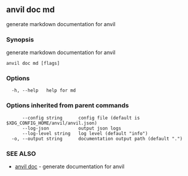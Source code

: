 ## anvil doc md

generate markdown documentation for anvil

### Synopsis

generate markdown documentation for anvil

```
anvil doc md [flags]
```

### Options

```
  -h, --help   help for md
```

### Options inherited from parent commands

```
      --config string      config file (default is $XDG_CONFIG_HOME/anvil/anvil.json)
      --log-json           output json logs
      --log-level string   log level (default "info")
  -o, --output string      documentation output path (default ".")
```

### SEE ALSO

* [anvil doc](anvil_doc.md)	 - generate documentation for anvil

